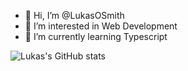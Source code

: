 - 👋 Hi, I’m @LukasOSmith
- 👀 I’m interested in Web Development
- 🌱 I’m currently learning Typescript

![Lukas's GitHub stats](https://github-readme-stats.vercel.app/api?username=LukasOSmith&show_icons=true&theme=dark)

